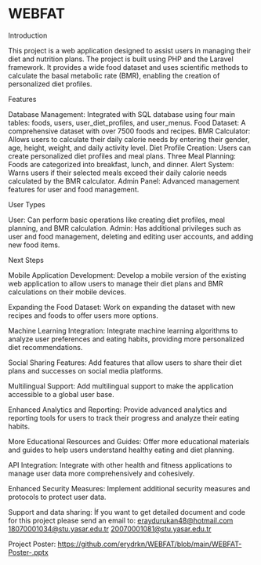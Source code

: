# WEBFAT

Introduction

This project is a web application designed to assist users in managing their diet and nutrition plans. The project is built using PHP and the Laravel framework. It provides a wide food dataset and uses scientific methods to calculate the basal metabolic rate (BMR), enabling the creation of personalized diet profiles.

Features

Database Management: Integrated with SQL database using four main tables: foods, users, user_diet_profiles, and user_menus.
Food Dataset: A comprehensive dataset with over 7500 foods and recipes.
BMR Calculator: Allows users to calculate their daily calorie needs by entering their gender, age, height, weight, and daily activity level.
Diet Profile Creation: Users can create personalized diet profiles and meal plans.
Three Meal Planning: Foods are categorized into breakfast, lunch, and dinner.
Alert System: Warns users if their selected meals exceed their daily calorie needs calculated by the BMR calculator.
Admin Panel: Advanced management features for user and food management.

User Types

User: Can perform basic operations like creating diet profiles, meal planning, and BMR calculation.
Admin: Has additional privileges such as user and food management, deleting and editing user accounts, and adding new food items.

Next Steps

Mobile Application Development:
Develop a mobile version of the existing web application to allow users to manage their diet plans and BMR calculations on their mobile devices.

Expanding the Food Dataset:
Work on expanding the dataset with new recipes and foods to offer users more options.

Machine Learning Integration:
Integrate machine learning algorithms to analyze user preferences and eating habits, providing more personalized diet recommendations.

Social Sharing Features:
Add features that allow users to share their diet plans and successes on social media platforms.

Multilingual Support:
Add multilingual support to make the application accessible to a global user base.

Enhanced Analytics and Reporting:
Provide advanced analytics and reporting tools for users to track their progress and analyze their eating habits.

More Educational Resources and Guides:
Offer more educational materials and guides to help users understand healthy eating and diet planning.

API Integration:
Integrate with other health and fitness applications to manage user data more comprehensively and cohesively.

Enhanced Security Measures:
Implement additional security measures and protocols to protect user data.

Support and data sharing:
İf you want to get detailed document and code for this project please send an email to:
eraydurukan48@hotmail.com
18070001034@stu.yasar.edu.tr
20070001081@stu.yasar.edu.tr

Project Poster: https://github.com/erydrkn/WEBFAT/blob/main/WEBFAT-Poster-.pptx





